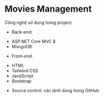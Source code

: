 # Movies Management

Công nghệ sử dụng trong project:<br/>
- Back-end:<br/>
+ ASP.NET Core MVC 8<br/>
+ MongoDB<br/>
- Front-end:<br/>
+ HTML<br/>
+ Tailwind CSS<br/>
+ JavaScript<br/>
+ Bootstrap<br/>
- Source control: các lệnh dùng trong GitHub
